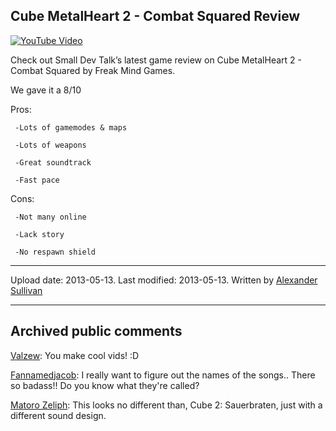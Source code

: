 ## Cube MetalHeart 2 - Combat Squared Review

[![YouTube Video](https://img.youtube.com/vi/Zz7hOz7ewaE/0.jpg)](https://www.youtube.com/watch?v=Zz7hOz7ewaE)

Check out Small Dev Talk’s latest game review on Cube MetalHeart 2 - Combat Squared by Freak Mind Games.

We gave it a 8/10

Pros:

     -Lots of gamemodes & maps

     -Lots of weapons

     -Great soundtrack

     -Fast pace

Cons:

     -Not many online

     -Lack story

     -No respawn shield

---

Upload date: 2013-05-13. Last modified: 2013-05-13. Written by [Alexander Sullivan](https://twitter.com/AlexJSully)

---

## Archived public comments

[Valzew](https://www.youtube.com/channel/UC2vjIAfgvxlZUeajOugaEyw): You make cool vids! :D

[Fannamedjacob](https://www.youtube.com/channel/UC8NW_t_2deov73WRzQMn1zQ): I really want to figure out the names of the songs..
There so badass!!
Do you know what they're called?

[Matoro Zeliph](https://www.youtube.com/channel/UCJTz23XoYjqvnnTFDgtX2QA): This looks no different than, Cube 2: Sauerbraten, just with a different sound design.

